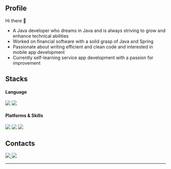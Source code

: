 ## Profile
 Hi there 👋

* A Java developer who dreams in Java and is always striving to grow and enhance technical abilities
* Worked on financial software with a solid grasp of Java and Spring
* Passionate about writing efficient and clean code and interested in mobile app development
* Currently self-learning service app development with a passion for improvement

## Stacks
#### Language
<span>
 <img src="https://img.shields.io/badge/kotlin-%230095D5.svg?&style=for-the-badge&logo=kotlin&logoColor=blue&color=purple" />
 <img src="https://img.shields.io/badge/java-%23007396.svg?&style=for-the-badge&logo=java&logoColor=red&color=white" />
</span>


#### Platforms & Skills
<span> 
 <img src="https://img.shields.io/badge/android-%233DDC84.svg?&style=for-the-badge&logo=android&logoColor=white" />
 <img src="https://img.shields.io/badge/firebase-FFCA28?style=for-the-badge&logo=firebase&logoColor=white">
 <img src="https://img.shields.io/badge/git-F05032?style=for-the-badge&logo=git&logoColor=white">
<!--  <img src="https://img.shields.io/badge/express-000000?style=for-the-badge&logo=express&logoColor=white"> -->
<!--  <img src="https://img.shields.io/badge/mysql-4479A1?style=for-the-badge&logo=mysql&logoColor=white">
 <img src="https://img.shields.io/badge/oracle-F80000?style=for-the-badge&logo=oracle&logoColor=white"> -->
</span>


## Contacts
<p align="">
  <a href="https://devnuts.tistory.com/">
   <img src="https://img.shields.io/badge/Tech-blog-black?style=flat-square&link=https://devnuts.tistory.com/"/>
 </a>  
  <a href="mailto:anhohyun92@gmail.com">
   <img src="https://img.shields.io/badge/Gmail-red?style=flat-square&logo=Gmail&logoColor=white&link=mailto:anhohyun92@gmail.com"/>
  </a>
</p>


----
<!--
## solved.ac _Rank_
[![Solved.ac Profile](http://mazassumnida.wtf/api/v2/generate_badge?boj=devnuts)](https://solved.ac/devnuts/)
-->

